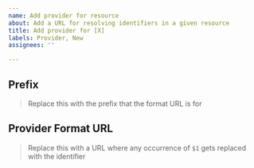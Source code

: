 ```yaml
---
name: Add provider for resource
about: Add a URL for resolving identifiers in a given resource
title: Add provider for [X]
labels: Provider, New
assignees: ''

---
```


## Prefix

> Replace this with the prefix that the format URL is for

## Provider Format URL

> Replace this with a URL where any occurrence of `$1` gets replaced with the identifier
